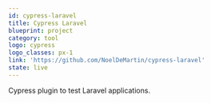 ```yaml
---
id: cypress-laravel
title: Cypress Laravel
blueprint: project
category: tool
logo: cypress
logo_classes: px-1
link: 'https://github.com/NoelDeMartin/cypress-laravel'
state: live
---
```


Cypress plugin to test Laravel applications.
